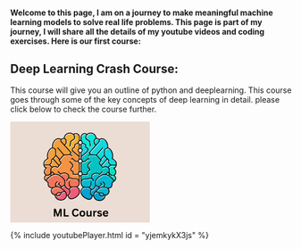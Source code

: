 #### Welcome to this page, I am on a journey to make meaningful machine learning models to solve real life problems. This page is part of my journey, I will share all the details of my youtube videos and coding exercises. Here is our first course: 

## Deep Learning Crash Course: 
This course will give you an outline of python and deeplearning. This course goes through some of the key concepts of deep learning in detail. please click below to check the course further. 

[<img align="center" img alt="alt_text" width="250px" src="https://github.com/sumit-ai-ml/sumit-ai-ml.github.io/blob/main/images/1.png" />](https://mlshots.live/Deep-Learning-Course/)




{% include youtubePlayer.html id = "yjemkykX3js" %}




